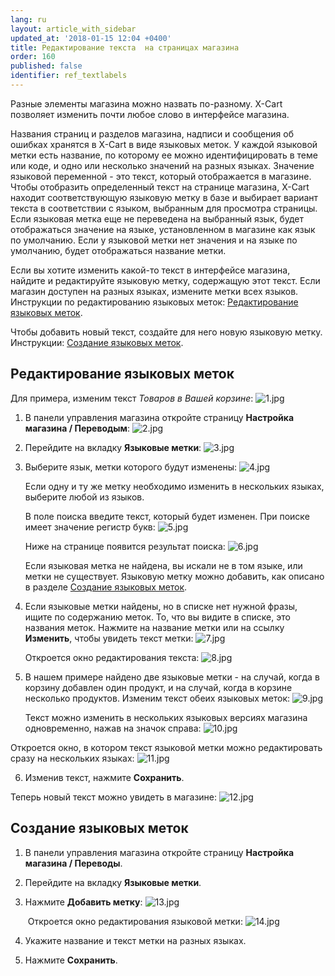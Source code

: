 ```yaml
---
lang: ru
layout: article_with_sidebar
updated_at: '2018-01-15 12:04 +0400'
title: Редактирование текста  на страницах магазина
order: 160
published: false
identifier: ref_textlabels
---
```

Разные элементы магазина можно назвать по-разному. X-Cart позволяет изменить почти любое слово в интерфейсе магазина.

Названия страниц и разделов магазина, надписи и сообщения об ошибках хранятся в X-Cart в виде языковых меток. У каждой языковой метки есть название, по которому ее можно идентифицировать в теме или коде, и одно или несколько значений на разных языках. Значение языковой переменной - это текст, который отображается в магазине. Чтобы отобразить определенный текст на странице магазина, X-Cart находит соответствующую языковую метку в базе и выбирает вариант текста в соответствии с языком, выбранным для просмотра страницы. Если языковая метка еще не переведена на выбранный язык, будет отображаться значение на языке, установленном в магазине как язык по умолчанию. Если у языковой метки нет значения и на языке по умолчанию, будет отображаться название метки.

Если вы хотите изменить какой-то текст в интерфейсе магазина, найдите и редактируйте языковую метку, содержащую этот текст. Если магазин доступен на разных языках, измените метки всех языков. Инструкции по редактированию языковых меток: [Редактирование языковых меток](#редактирование-языковых-меток).

Чтобы добавить новый текст, создайте для него новую языковую метку. Инструкции: [Создание языковых меток](#создание-языковых-меток).

## Редактирование языковых меток

Для примера, изменим текст _Товаров в Вашей корзине_:
    ![1.jpg]({{site.baseurl}}/attachments/ref_textlabels/1.jpg)
  
1.  В панели управления магазина откройте страницу **Настройка магазина / Переводым**:
    ![2.jpg]({{site.baseurl}}/attachments/ref_textlabels/2.jpg)

2.  Перейдите на вкладку **Языковые метки**:
    ![3.jpg]({{site.baseurl}}/attachments/ref_textlabels/3.jpg)

3.  Выберите язык, метки которого будут изменены:
    ![4.jpg]({{site.baseurl}}/attachments/ref_textlabels/4.jpg)

    Если одну и ту же метку необходимо изменить в нескольких языках, выберите любой из языков.

    В поле поиска введите текст, который будет изменен. При поиске имеет значение регистр букв:
    ![5.jpg]({{site.baseurl}}/attachments/ref_textlabels/5.jpg)
    
    Ниже на странице появится результат поиска:
    ![6.jpg]({{site.baseurl}}/attachments/ref_textlabels/6.jpg)

    Если языковая метка не найдена, вы искали не в том языке, или метки не существует. Языковую метку можно добавить, как описано в разделе [Создание языковых меток](#создание-языковых-меток).

4.  Если языковые метки найдены, но в списке нет нужной фразы, ищите по содержанию меток. То, что вы видите в списке, это названия меток. Нажмите на название метки или на ссылку **Изменить**, чтобы увидеть текст метки:
    ![7.jpg]({{site.baseurl}}/attachments/ref_textlabels/7.jpg)

    Откроется окно редактирования текста:
    ![8.jpg]({{site.baseurl}}/attachments/ref_textlabels/8.jpg)

5.  В нашем примере найдено две языковые метки - на случай, когда в корзину добавлен один продукт, и на случай, когда в корзине несколько продуктов. Изменим текст обеих языковых меток:
    ![9.jpg]({{site.baseurl}}/attachments/ref_textlabels/9.jpg)

    Текст можно изменить в нескольких языковых версиях магазина одновременно, нажав на значок  справа:
    ![10.jpg]({{site.baseurl}}/attachments/ref_textlabels/10.jpg)

Откроется окно, в котором текст языковой метки можно редактировать сразу на нескольких языках:
    ![11.jpg]({{site.baseurl}}/attachments/ref_textlabels/11.jpg)

6.  Изменив текст, нажмите **Сохранить**.
    
Теперь новый текст можно увидеть в магазине:
    ![12.jpg]({{site.baseurl}}/attachments/ref_textlabels/12.jpg)

## Создание языковых меток

1.  В панели управления магазина откройте страницу **Настройка магазина / Переводы**.
2.  Перейдите на вкладку **Языковые метки**.
3.  Нажмите **Добавить метку**:
    ![13.jpg]({{site.baseurl}}/attachments/ref_textlabels/13.jpg)

     Откроется окно редактирования языковой метки:
    ![14.jpg]({{site.baseurl}}/attachments/ref_textlabels/14.jpg)
    
4.  Укажите название и текст метки на разных языках.

5.  Нажмите **Сохранить**.
